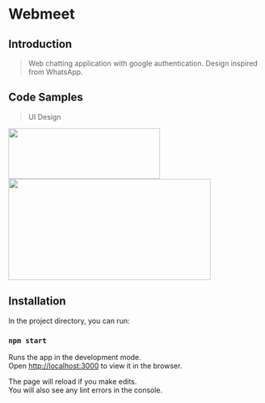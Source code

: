 # Webmeet

## Introduction

> Web chatting application with google authentication. Design inspired from WhatsApp.

## Code Samples

> UI Design

<img src = "https://www.linkpicture.com/q/webmeet_1.jpg" width="300" height = "100">
<img src = "https://www.linkpicture.com/q/demo_3.jpg" width="400" height = "200">

## Installation
In the project directory, you can run:

### `npm start`

Runs the app in the development mode.\
Open [http://localhost:3000](http://localhost:3000) to view it in the browser.

The page will reload if you make edits.\
You will also see any lint errors in the console.



